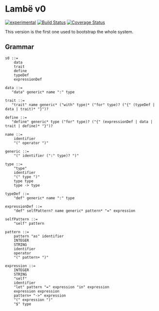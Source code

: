 # Lambë v0

[![experimental](http://badges.github.io/stability-badges/dist/experimental.svg)](http://github.com/badges/stability-badges)
[![Build Status](https://travis-ci.org/d-plaindoux/lambe.svg?branch=master)](https://travis-ci.org/d-plaindoux/lambe?branch=master)
[![Coverage Status](https://coveralls.io/repos/github/d-plaindoux/lambe/badge.svg?branch=master)](https://coveralls.io/github/d-plaindoux/lambe?branch=master)

This version is the first one used to bootstrap the whole system.

## Grammar

```
s0 ::=
    data
    trait
    define
    typeDef
    expressionDef

data ::=
   "data" generic* name ":" type

trait ::=
   "trait" name generic* ("with" type)* ("for" type)? ("{" (typeDef | data | trait)* "}")?

define ::=
   "define" generic* type ("for" type)? ("{" (expressionDef | data | trait | define)* "}")?

name ::=
    identifier
    "(" operator ")"

generic ::=
    "(" identifier (":" type)? ")"

type ::=
    "type"
    identifier
    "(" type ")"
    type type
    type -> type

typeDef ::=
    "def" generic* name ":" type

expressionDef ::=
    "def" selfPattern? name generic* pattern* "=" expression

selfPattern ::=
    "self" pattern

pattern ::=
    pattern "as" identifier
    INTEGER
    STRING
    identifier
    operator
    "(" pattern+ ")"

expression ::=
    INTEGER
    STRING
    "self"
    identifier
    "let" pattern "=" expression "in" expression
    expression expression
    pattern+ "->" expression
    "(" expression ")"
    "$" type
```
